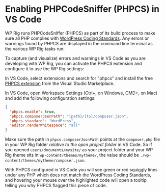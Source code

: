 # Enabling PHPCodeSniffer (PHPCS) in VS Code

WP Rig runs PHPCodeSniffer (PHPCS) as part of its build process to make sure all PHP complies with [WordPress Coding Standards](https://github.com/WordPress-Coding-Standards/WordPress-Coding-Standards). Any errors or warnings found by PHPCS are displayed in the command line terminal as the various WP Rig tasks run. 

To capture (and visualize) errors and warnings in VS Code as you are developing with WP Rig, you can activate the PHPCS extension and configure it to use the WP Rig settings:

In VS Code, select extensions and search for "phpcs" and install the free [PHPCS extension](https://marketplace.visualstudio.com/items?itemName=ikappas.phpcs) from the Visual Studio Marketplace.

In VS Code, open Workspace Settings (Ctrl+, on Windows, CMD+, on Mac) and add the following configuration settings:

```json
{
  "phpcs.enable": true,
  "phpcs.composerJsonPath": "[path]/[to]/composer.json",
  "phpcs.standard": "WordPress",
  "editor.renderWhitespace": "all"
}
```
Make sure the path in `phpcs.composerJsonPath` points at the `composer.php` file in your WP Rig folder _relative to the open project folder_ in VS Code. So if you opened `users/documents/mysite/` as your project folder and your WP Rig theme sits in `wp-content/themes/mytheme/`, the value should be `./wp-content/themes/mytheme/composer.json`.

With PHPCS configured in VS Code you will see green or red squiggly lines under any PHP which does not match the WordPress Coding Standards, and hovering your mouse over the highlighted code will open a tooltip telling you why PHPCS flagged this piece of code.
